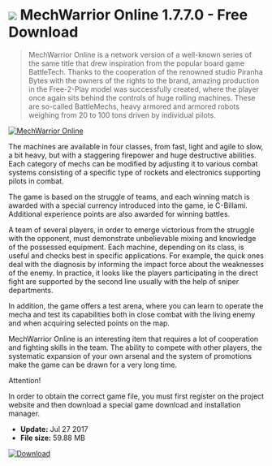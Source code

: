 # ![](https://cdn.softexe.net/static/icon/win.gif) MechWarrior Online 1.7.7.0 - Free Download

> MechWarrior Online is a network version of a well-known series of the same title that drew inspiration from the popular board game BattleTech. Thanks to the cooperation of the renowned studio Piranha Bytes with the owners of the rights to the brand, amazing production in the Free-2-Play model was successfully created, where the player once again sits behind the controls of huge rolling machines. These are so-called BattleMechs, heavy armored and armored robots weighing from 20 to 100 tons driven by individual pilots.

[![MechWarrior Online](https:https://tse3.mm.bing.net/th?id=OIP.pxqAPwCt9fZ4L1z6cQBm_wHaEK&pid=Api)](https://softexe.net/win/games-entertainment/shooters/mechwarrior-online:pRapg.html)

The machines are available in four classes, from fast, light and agile to slow, a bit heavy, but with a staggering firepower and huge destructive abilities. Each category of mechs can be modified by adjusting it to various combat systems consisting of a specific type of rockets and electronics supporting pilots in combat.
 
 The game is based on the struggle of teams, and each winning match is awarded with a special currency introduced into the game, ie C-Billami. Additional experience points are also awarded for winning battles.
 
 A team of several players, in order to emerge victorious from the struggle with the opponent, must demonstrate unbelievable mixing and knowledge of the possessed equipment. Each machine, depending on its class, is useful and checks best in specific applications. For example, the quick ones deal with the diagnosis by informing the impact force about the weaknesses of the enemy. In practice, it looks like the players participating in the direct fight are supported by the second line usually with the help of sniper departments.
 
 In addition, the game offers a test arena, where you can learn to operate the mecha and test its capabilities both in close combat with the living enemy and when acquiring selected points on the map.
 
 MechWarrior Online is an interesting item that requires a lot of cooperation and fighting skills in the team. The ability to compete with other players, the systematic expansion of your own arsenal and the system of promotions make the game can be drawn for a very long time.
 
 Attention!
 
 In order to obtain the correct game file, you must first register on the project website and then download a special game download and installation manager.


- **Update:** Jul 27 2017
- **File size:** 59.88 MB

[![Download](https://cdn.softexe.net/static/img/download.png)](https://softexe.net/win/games-entertainment/shooters/mechwarrior-online:pRapg.html)

